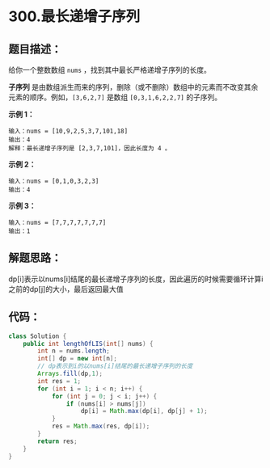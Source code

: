 # 300.最长递增子序列

## 题目描述：

给你一个整数数组 `nums` ，找到其中最长严格递增子序列的长度。

**子序列** 是由数组派生而来的序列，删除（或不删除）数组中的元素而不改变其余元素的顺序。例如，`[3,6,2,7]` 是数组 `[0,3,1,6,2,2,7]` 的子序列。

**示例 1：**

```
输入：nums = [10,9,2,5,3,7,101,18]
输出：4
解释：最长递增子序列是 [2,3,7,101]，因此长度为 4 。
```

**示例 2：**

```
输入：nums = [0,1,0,3,2,3]
输出：4
```

**示例 3：**

```
输入：nums = [7,7,7,7,7,7,7]
输出：1
```

 

## 解题思路：

dp[i]表示以nums[i]结尾的最长递增子序列的长度，因此遍历的时候需要循环计算i之前的dp[j]的大小，最后返回最大值

## 代码：

```java
class Solution {
    public int lengthOfLIS(int[] nums) {
        int n = nums.length;
        int[] dp = new int[n];
        // dp表示到i的以nums[i]结尾的最长递增子序列的长度
        Arrays.fill(dp,1);
        int res = 1;
        for (int i = 1; i < n; i++) {
            for (int j = 0; j < i; j++) {
                if (nums[i] > nums[j])
                    dp[i] = Math.max(dp[i], dp[j] + 1);
            }
            res = Math.max(res, dp[i]);
        }
        return res;
    }
}
```

